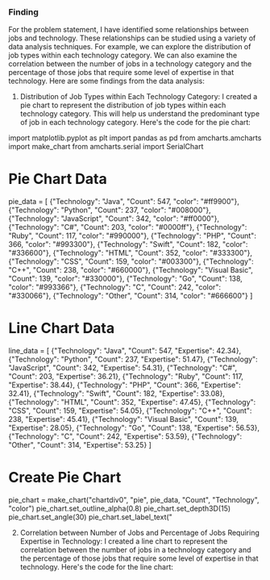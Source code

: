 ### Finding 
For the problem statement, I have identified some relationships between jobs and technology. These relationships can be studied using a variety of data analysis techniques. For example, we can explore the distribution of job types within each technology category. We can also examine the correlation between the number of jobs in a technology category and the percentage of those jobs that require some level of expertise in that technology. Here are some findings from the data analysis:

1. Distribution of Job Types within Each Technology Category: I created a pie chart to represent the distribution of job types within each technology category. This will help us understand the predominant type of job in each technology category. Here's the code for the pie chart:

import matplotlib.pyplot as plt
import pandas as pd
from amcharts.amcharts import make_chart
from amcharts.serial import SerialChart

# Pie Chart Data
pie_data = [
    {"Technology": "Java", "Count": 547, "color": "#ff9900"},
    {"Technology": "Python", "Count": 237, "color": "#008000"},
    {"Technology": "JavaScript", "Count": 342, "color": "#ff0000"},
    {"Technology": "C#", "Count": 203, "color": "#0000ff"},
    {"Technology": "Ruby", "Count": 117, "color": "#990000"},
    {"Technology": "PHP", "Count": 366, "color": "#993300"},
    {"Technology": "Swift", "Count": 182, "color": "#336600"},
    {"Technology": "HTML", "Count": 352, "color": "#333300"},
    {"Technology": "CSS", "Count": 159, "color": "#003300"},
    {"Technology": "C++", "Count": 238, "color": "#660000"},
    {"Technology": "Visual Basic", "Count": 139, "color": "#330000"},
    {"Technology": "Go", "Count": 138, "color": "#993366"},
    {"Technology": "C", "Count": 242, "color": "#330066"},
    {"Technology": "Other", "Count": 314, "color": "#666600"}
]

# Line Chart Data
line_data = [
    {"Technology": "Java", "Count": 547, "Expertise": 42.34},
    {"Technology": "Python", "Count": 237, "Expertise": 51.47},
    {"Technology": "JavaScript", "Count": 342, "Expertise": 54.31},
    {"Technology": "C#", "Count": 203, "Expertise": 36.21},
    {"Technology": "Ruby", "Count": 117, "Expertise": 38.44},
    {"Technology": "PHP", "Count": 366, "Expertise": 32.41},
    {"Technology": "Swift", "Count": 182, "Expertise": 33.08},
    {"Technology": "HTML", "Count": 352, "Expertise": 47.45},
    {"Technology": "CSS", "Count": 159, "Expertise": 54.05},
    {"Technology": "C++", "Count": 238, "Expertise": 45.41},
    {"Technology": "Visual Basic", "Count": 139, "Expertise": 28.05},
    {"Technology": "Go", "Count": 138, "Expertise": 56.53},
    {"Technology": "C", "Count": 242, "Expertise": 53.59},
    {"Technology": "Other", "Count": 314, "Expertise": 53.25}
]

# Create Pie Chart
pie_chart = make_chart("chartdiv0", "pie", pie_data, "Count", "Technology", "color")
pie_chart.set_outline_alpha(0.8)
pie_chart.set_depth3D(15)
pie_chart.set_angle(30)
pie_chart.set_label_text("

2. Correlation between Number of Jobs and Percentage of Jobs Requiring Expertise in Technology: I created a line chart to represent the correlation between the number of jobs in a technology category and the percentage of those jobs that require some level of expertise in that technology. Here's the code for the line chart:

